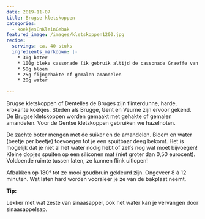 ```yaml
---
date: 2019-11-07
title: Brugse kletskoppen
categories:
  - koekjesEnKleinGebak
featured_image: /images/kletskoppen1200.jpg
recipe:
  servings: ca. 40 stuks
  ingredients_markdown: |-
    * 30g boter    * 100g bleke cassonade (ik gebruik altijd de cassonade Graeffe van Tienen)    * 50g bloem    * 25g fijngehakte of gemalen amandelen    * 20g water   
---
```

Brugse kletskoppen of Dentelles de Bruges zijn flinterdunne, harde, krokante koekjes.
Steden als Brugge, Gent en Veurne zijn ervoor gekend.
De Brugse kletskoppen worden gemaakt met gehakte of gemalen amandelen.
Voor de Gentse kletskoppen gebruiken we hazelnoten.

<!--more-->

De zachte boter mengen met de suiker en de amandelen.Bloem en water (beetje per beetje) toevoegen tot je een spuitbaar deeg bekomt.Het is mogelijk dat je niet al het water nodig hebt of zelfs nog wat moet bijvoegen!Kleine dopjes spuiten op een siliconen mat (niet groter dan 0,50 eurocent). Voldoende ruimte tussen laten, ze kunnen flink uitlopen!Afbakken op 180° tot ze mooi goudbruin gekleurd zijn. Ongeveer 8 à 12 minuten.Wat laten hard worden vooraleer je ze van de bakplaat neemt.<b>Tip: </b>

Lekker met wat zeste van sinaasappel, ook het water kan je vervangen door sinaasappelsap.




